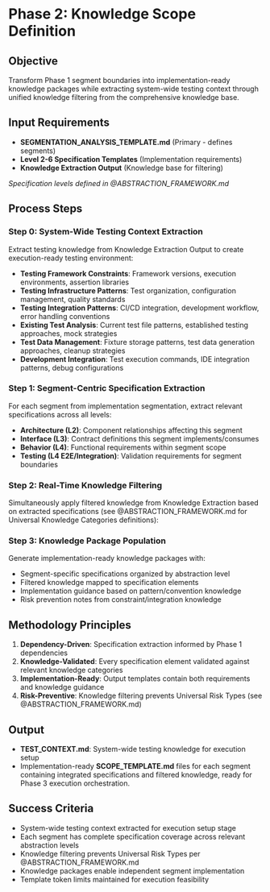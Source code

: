 # Phase 2: Knowledge Scope Definition

## Objective
Transform Phase 1 segment boundaries into implementation-ready knowledge packages while extracting system-wide testing context through unified knowledge filtering from the comprehensive knowledge base.

## Input Requirements
- **SEGMENTATION_ANALYSIS_TEMPLATE.md** (Primary - defines segments)
- **Level 2-6 Specification Templates** (Implementation requirements)
- **Knowledge Extraction Output** (Knowledge base for filtering)

*Specification levels defined in @ABSTRACTION_FRAMEWORK.md*

## Process Steps

### Step 0: System-Wide Testing Context Extraction
Extract testing knowledge from Knowledge Extraction Output to create execution-ready testing environment:
- **Testing Framework Constraints**: Framework versions, execution environments, assertion libraries
- **Testing Infrastructure Patterns**: Test organization, configuration management, quality standards
- **Testing Integration Patterns**: CI/CD integration, development workflow, error handling conventions
- **Existing Test Analysis**: Current test file patterns, established testing approaches, mock strategies
- **Test Data Management**: Fixture storage patterns, test data generation approaches, cleanup strategies
- **Development Integration**: Test execution commands, IDE integration patterns, debug configurations

### Step 1: Segment-Centric Specification Extraction
For each segment from implementation segmentation, extract relevant specifications across all levels:
- **Architecture (L2)**: Component relationships affecting this segment
- **Interface (L3)**: Contract definitions this segment implements/consumes  
- **Behavior (L4)**: Functional requirements within segment scope
- **Testing (L4 E2E/Integration)**: Validation requirements for segment boundaries

### Step 2: Real-Time Knowledge Filtering
Simultaneously apply filtered knowledge from Knowledge Extraction based on extracted specifications (see @ABSTRACTION_FRAMEWORK.md for Universal Knowledge Categories definitions):

### Step 3: Knowledge Package Population
Generate implementation-ready knowledge packages with:
- Segment-specific specifications organized by abstraction level
- Filtered knowledge mapped to specification elements
- Implementation guidance based on pattern/convention knowledge
- Risk prevention notes from constraint/integration knowledge

## Methodology Principles
1. **Dependency-Driven**: Specification extraction informed by Phase 1 dependencies
2. **Knowledge-Validated**: Every specification element validated against relevant knowledge categories
3. **Implementation-Ready**: Output templates contain both requirements and knowledge guidance
4. **Risk-Preventive**: Knowledge filtering prevents Universal Risk Types (see @ABSTRACTION_FRAMEWORK.md)

## Output
- **TEST_CONTEXT.md**: System-wide testing knowledge for execution setup
- Implementation-ready **SCOPE_TEMPLATE.md** files for each segment containing integrated specifications and filtered knowledge, ready for Phase 3 execution orchestration.

## Success Criteria
- System-wide testing context extracted for execution setup stage
- Each segment has complete specification coverage across relevant abstraction levels
- Knowledge filtering prevents Universal Risk Types per @ABSTRACTION_FRAMEWORK.md
- Knowledge packages enable independent segment implementation
- Template token limits maintained for execution feasibility